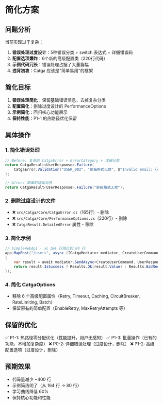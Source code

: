 # 简化方案

## 问题分析

当前实现过于复杂：
1. **错误处理过度设计**：5种错误分类 + switch 表达式 + 详细错误码
2. **配置选项爆炸**：6个新的高级配置类（220行代码）
3. **示例代码冗长**：错误处理占据了大量篇幅
4. **违背初衷**：Catga 应该是"简单易用"的框架

## 简化目标

1. **错误处理简化**：保留基础错误信息，去掉复杂分类
2. **配置简化**：删除过度设计的 PerformanceOptions
3. **示例简化**：回归核心功能展示
4. **保持性能**：P1-1 的热路径优化保留

## 具体操作

### 1. 简化错误处理
```csharp
// Before: 复杂的 CatgaError + ErrorCategory + 详细分类
return CatgaResult<UserResponse>.Failure(
    CatgaError.Validation("USER_002", "邮箱格式无效", $"Invalid email: {cmd.Email}")
);

// After: 简单的错误消息
return CatgaResult<UserResponse>.Failure("邮箱格式无效");
```

### 2. 删除过度设计的文件
- ❌ `src/Catga/Core/CatgaError.cs`（165行）- 删除
- ❌ `src/Catga/Core/PerformanceOptions.cs`（220行）- 删除
- ❌ `CatgaResult.DetailedError` 属性 - 移除

### 3. 简化示例
```csharp
// SimpleWebApi - 从 164 行简化到 80 行
app.MapPost("/users", async (ICatgaMediator mediator, CreateUserCommand cmd) =>
{
    var result = await mediator.SendAsync<CreateUserCommand, UserResponse>(cmd);
    return result.IsSuccess ? Results.Ok(result.Value) : Results.BadRequest(result.Error);
});
```

### 4. 简化 CatgaOptions
- 移除 6 个高级配置属性（Retry, Timeout, Caching, CircuitBreaker, RateLimiting, Batch）
- 保留原有的简单配置（EnableRetry, MaxRetryAttempts 等）

## 保留的优化

✅ P1-1: 热路径零分配优化（性能提升，用户无感知）
✅ P1-3: 批量操作（已有的功能，不增加复杂度）
❌ P0-2: 详细错误处理（过度设计，删除）
❌ P1-2: 高级配置选项（过度设计，删除）

## 预期效果

- 代码量减少 ~400 行
- 示例简洁明了（从 164 行 → 80 行）
- 学习曲线降低 60%
- 保持核心功能和性能


